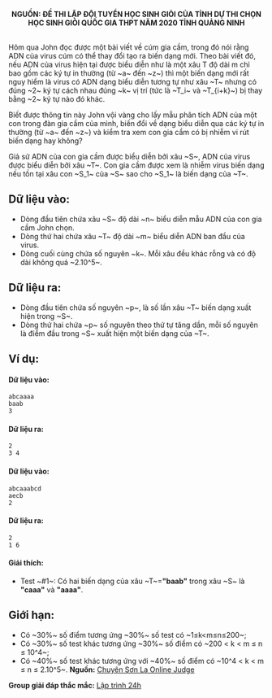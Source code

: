 **<center>NGUỒN: ĐỀ THI LẬP ĐỘI TUYỂN HỌC SINH GIỎI CỦA TỈNH DỰ THI CHỌN HỌC SINH GIỎI QUỐC GIA THPT NĂM 2020 TỈNH QUẢNG NINH</center>**
<br>

Hôm qua John đọc được một bài viết về cúm gia cầm, trong đó nói rằng ADN của virus cúm có thể thay đổi tạo ra biến dạng mới. Theo bài viết đó, nếu ADN của virus hiện tại được biểu diễn như là một xâu T độ dài m chỉ bao gồm các ký tự in thường (từ ~a~ đến ~z~) thì một biến dạng mới rất nguy hiểm là virus có ADN dạng biểu diễn tương tự như xâu ~T~ nhưng có đúng ~2~ ký tự cách nhau đúng ~k~ vị trí (tức là ~T_i~ và ~T_{i+k}~) bị thay bằng ~2~ ký tự nào đó khác.

Biết được thông tin này John vội vàng cho lấy mẫu phân tích ADN của một con trong đàn gia cầm của mình, biến đổi về dạng biểu diễn qua các ký tự in thường (từ ~a~ đến ~z~) và kiểm tra xem con gia cầm có bị nhiễm vi rút biến dạng hay không?

Giả sử ADN của con gia cầm được biểu diễn bởi xâu ~S~, ADN của virus được biểu diễn bởi xâu ~T~. Con gia cầm được xem là nhiễm virus biến dạng nếu tồn tại xâu con ~S_1~ của ~S~ sao cho ~S_1~ là biến dạng của ~T~.

## Dữ liệu vào:
- Dòng đầu tiên chứa xâu ~S~ độ dài ~n~ biểu diễn mẫu ADN của con gia cầm John chọn.
- Dòng thứ hai chứa xâu ~T~ độ dài ~m~ biểu diễn ADN ban đầu của virus.
- Dòng cuối cùng chứa số nguyên ~k~.
Mỗi xâu đều khác rỗng và có độ dài không quá ~2.10^5~.

## Dữ liệu ra:
- Dòng đầu tiên chứa số nguyên ~p~, là số lần xâu ~T~ biến dạng xuất hiện trong ~S~.
- Dòng thứ hai chứa ~p~ số nguyên theo thứ tự tăng dần, mỗi số nguyên là điểm đầu trong ~S~ xuất hiện một biến dạng của ~T~.

## Ví dụ:
#### Dữ liệu vào:
```
abcaaaa
baab
3
```

#### Dữ liệu ra:
```
2
3 4
```

#### Dữ liệu vào:
```
abcaaabcd
aecb
2
```

#### Dữ liệu ra:
```
2
1 6
```

#### Giải thích:
- Test ~\#1~: Có hai biến dạng của xâu ~T~=**"baab"** trong xâu ~S~ là **"caaa"** và **"aaaa"**.

## Giới hạn:
- Có ~30\%~ số điểm tương ứng ~30\%~ số test có ~1≤k<m≤n≤200~;
- Có ~30\%~ số test khác tương ứng ~30\%~ số điểm có ~200 < k < m ≤ n ≤ 10^4~;
- Có ~40\%~ số test khác tương ứng với ~40\%~ số điểm có ~10^4 < k < m ≤ n ≤ 2.10^5~.
**Nguồn:** [Chuyên Sơn La Online Judge](http://csloj.ddns.net/)

**Group giải đáp thắc mắc:** [Lập trình 24h](https://www.facebook.com/groups/1386904321519984)